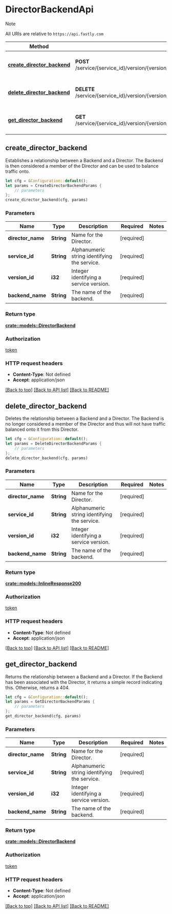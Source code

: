 # DirectorBackendApi

> [!NOTE]
> All URIs are relative to `https://api.fastly.com`

Method | HTTP request | Description
------ | ------------ | -----------
[**create_director_backend**](DirectorBackendApi.md#create_director_backend) | **POST** /service/{service_id}/version/{version_id}/director/{director_name}/backend/{backend_name} | Create a director-backend relationship
[**delete_director_backend**](DirectorBackendApi.md#delete_director_backend) | **DELETE** /service/{service_id}/version/{version_id}/director/{director_name}/backend/{backend_name} | Delete a director-backend relationship
[**get_director_backend**](DirectorBackendApi.md#get_director_backend) | **GET** /service/{service_id}/version/{version_id}/director/{director_name}/backend/{backend_name} | Get a director-backend relationship



## create_director_backend

Establishes a relationship between a Backend and a Director. The Backend is then considered a member of the Director and can be used to balance traffic onto.

```rust
let cfg = &Configuration::default();
let params = CreateDirectorBackendParams {
    // parameters
};
create_director_backend(cfg, params)
```

### Parameters


Name | Type | Description  | Required | Notes
------------- | ------------- | ------------- | ------------- | -------------
**director_name** | **String** | Name for the Director. | [required] |
**service_id** | **String** | Alphanumeric string identifying the service. | [required] |
**version_id** | **i32** | Integer identifying a service version. | [required] |
**backend_name** | **String** | The name of the backend. | [required] |

### Return type

[**crate::models::DirectorBackend**](DirectorBackend.md)

### Authorization

[token](../README.md#token)

### HTTP request headers

- **Content-Type**: Not defined
- **Accept**: application/json

[[Back to top]](#) [[Back to API list]](../README.md#documentation-for-api-endpoints) [[Back to README]](../README.md)


## delete_director_backend

Deletes the relationship between a Backend and a Director. The Backend is no longer considered a member of the Director and thus will not have traffic balanced onto it from this Director.

```rust
let cfg = &Configuration::default();
let params = DeleteDirectorBackendParams {
    // parameters
};
delete_director_backend(cfg, params)
```

### Parameters


Name | Type | Description  | Required | Notes
------------- | ------------- | ------------- | ------------- | -------------
**director_name** | **String** | Name for the Director. | [required] |
**service_id** | **String** | Alphanumeric string identifying the service. | [required] |
**version_id** | **i32** | Integer identifying a service version. | [required] |
**backend_name** | **String** | The name of the backend. | [required] |

### Return type

[**crate::models::InlineResponse200**](InlineResponse200.md)

### Authorization

[token](../README.md#token)

### HTTP request headers

- **Content-Type**: Not defined
- **Accept**: application/json

[[Back to top]](#) [[Back to API list]](../README.md#documentation-for-api-endpoints) [[Back to README]](../README.md)


## get_director_backend

Returns the relationship between a Backend and a Director. If the Backend has been associated with the Director, it returns a simple record indicating this. Otherwise, returns a 404.

```rust
let cfg = &Configuration::default();
let params = GetDirectorBackendParams {
    // parameters
};
get_director_backend(cfg, params)
```

### Parameters


Name | Type | Description  | Required | Notes
------------- | ------------- | ------------- | ------------- | -------------
**director_name** | **String** | Name for the Director. | [required] |
**service_id** | **String** | Alphanumeric string identifying the service. | [required] |
**version_id** | **i32** | Integer identifying a service version. | [required] |
**backend_name** | **String** | The name of the backend. | [required] |

### Return type

[**crate::models::DirectorBackend**](DirectorBackend.md)

### Authorization

[token](../README.md#token)

### HTTP request headers

- **Content-Type**: Not defined
- **Accept**: application/json

[[Back to top]](#) [[Back to API list]](../README.md#documentation-for-api-endpoints) [[Back to README]](../README.md)

